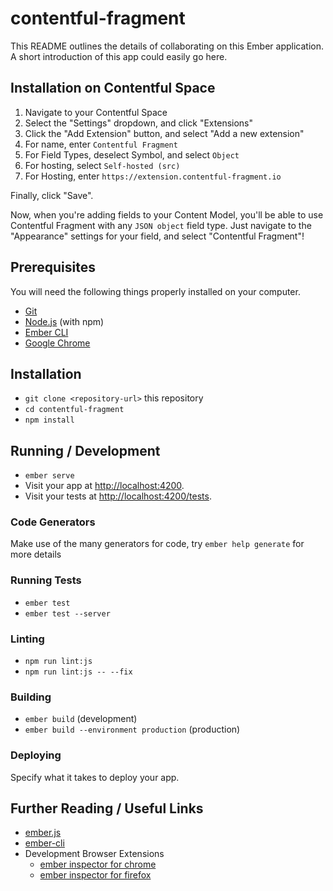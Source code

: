 # contentful-fragment

This README outlines the details of collaborating on this Ember application.
A short introduction of this app could easily go here.

## Installation on Contentful Space

1. Navigate to your Contentful Space
2. Select the "Settings" dropdown, and click "Extensions"
3. Click the "Add Extension" button, and select "Add a new extension"
4. For name, enter `Contentful Fragment`
5. For Field Types, deselect Symbol, and select `Object`
6. For hosting, select `Self-hosted (src)`
7. For Hosting, enter `https://extension.contentful-fragment.io`

Finally, click "Save".

Now, when you're adding fields to your Content Model, you'll be able to
use Contentful Fragment with any `JSON object` field type. Just navigate
to the "Appearance" settings for your field, and select "Contentful Fragment"!

## Prerequisites

You will need the following things properly installed on your computer.

* [Git](https://git-scm.com/)
* [Node.js](https://nodejs.org/) (with npm)
* [Ember CLI](https://ember-cli.com/)
* [Google Chrome](https://google.com/chrome/)

## Installation

* `git clone <repository-url>` this repository
* `cd contentful-fragment`
* `npm install`

## Running / Development

* `ember serve`
* Visit your app at [http://localhost:4200](http://localhost:4200).
* Visit your tests at [http://localhost:4200/tests](http://localhost:4200/tests).

### Code Generators

Make use of the many generators for code, try `ember help generate` for more details

### Running Tests

* `ember test`
* `ember test --server`

### Linting

* `npm run lint:js`
* `npm run lint:js -- --fix`

### Building

* `ember build` (development)
* `ember build --environment production` (production)

### Deploying

Specify what it takes to deploy your app.

## Further Reading / Useful Links

* [ember.js](https://emberjs.com/)
* [ember-cli](https://ember-cli.com/)
* Development Browser Extensions
  * [ember inspector for chrome](https://chrome.google.com/webstore/detail/ember-inspector/bmdblncegkenkacieihfhpjfppoconhi)
  * [ember inspector for firefox](https://addons.mozilla.org/en-US/firefox/addon/ember-inspector/)
